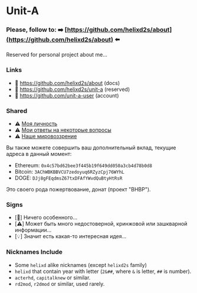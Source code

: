 # Unit-A

### Please, follow to: ➡️ [https://github.com/helixd2s/about](https://github.com/helixd2s/about) ⬅️

  Reserved for personal project about me...

### Links

  - 👑 https://github.com/helixd2s/about (docs)
  - 🥀 https://github.com/helixd2s/unit-a (reserved)
  - 🥀 https://github.com/unit-a-user (account)

### Shared

  - ⚠️ [Моя личность](https://github.com/helixd2s/core/blob/main/docs/unit-a/unit-a-person.md)
  - ⚠️ [Мои ответы на некоторые вопросы](https://github.com/helixd2s/core/blob/main/docs/unit-a/unit-a-interview.md)
  - ⚠️ [Наше мировоззрение](https://github.com/helixd2s/core/blob/main/docs/concept/core.md)

  Вы также можете совершить ваш дополнительный вклад, текущие адреса в данный момент: 

  - Ethereum: `0x4c57bd62bee3f445b19f649dd050a3cb4d78b0d8`
  - Bitcoin: `3AChWBKBBVCU7zedoyuq6RZyzCpj76WYhL`
  - DOGE: `DJj8gFEqdmsZ67txDFAfYWvdQuBtyHtRsR`

  Это своего рода пожертвование, донат (проект "BHBP").

### Signs

  - [🥀] Ничего особенного... 
  - [⚠️] Может быть много недостоверной, кринжовой или зашкварной информации...
  - [💡] Значит есть какая-то интересная идея...

### Nicknames Include

  - Some `helixd` alike nicknames (except `helixd2s` family)
  - `helixd` that contain year with letter (`2&##`, where `&` is letter, `##` is number).
  - `acterhd`, `capitalknew` or similar.
  - `rd2mod`, `r2dmod` or similar, used rarely.

